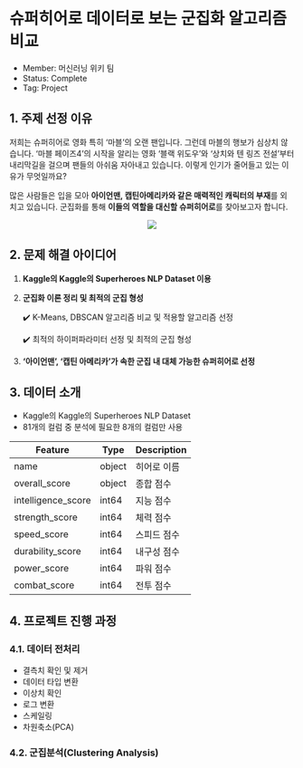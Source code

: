 # 슈퍼히어로 데이터로 보는 군집화 알고리즘 비교
- Member: 머신러닝 위키 팀
- Status: Complete
- Tag: Project

## 1. 주제 선정 이유

저희는 슈퍼히어로 영화 특히 ‘마블’의 오랜 팬입니다. 그런데 마블의 행보가 심상치 않습니다. ‘마블 페이즈4’의 시작을 알리는 영화 ‘블랙 위도우’와 ‘상치와 텐 링즈 전설’부터 내리막길을 걸으며 팬들의 아쉬움 자아내고 있습니다. 이렇게 인기가 줄어들고 있는 이유가 무엇일까요?

많은 사람들은 입을 모아 **아이언맨, 캡틴아메리카와 같은 매력적인 캐릭터의 부재**를 외치고 있습니다. 군집화를 통해 **이들의 역할을 대신할 슈퍼히어로**를 찾아보고자 합니다.

<p align="center"><img src="https://user-images.githubusercontent.com/108817458/236495279-f05b5499-0a15-4e18-9253-825c85cd0b2f.jpeg"/></p>

## 2. 문제 해결 아이디어
1. **Kaggle의 Kaggle의 Superheroes NLP Dataset 이용**

2. **군집화 이론 정리 및 최적의 군집 형성**
    
    ✔️ K-Means, DBSCAN 알고리즘 비교 및 적용할 알고리즘 선정
    
    ✔️ 최적의 하이퍼파라미터 선정 및 최적의 군집 형성
    
3. **‘아이언맨’, ‘캡틴 아메리카’가 속한 군집 내 대체 가능한 슈퍼히어로 선정**

## 3. 데이터 소개
- Kaggle의 Kaggle의 Superheroes NLP Dataset
- 81개의 컬럼 중 분석에 필요한 8개의 컬럼만 사용

|Feature|Type|Description|
|------|---|---|
|name|object|히어로 이름|
|overall_score|object|종합 점수|
|intelligence_score|int64|지능 점수|
|strength_score|int64|체력 점수|
|speed_score|int64|스피드 점수|
|durability_score|int64|내구성 점수|
|power_score|int64|파워 점수|
|combat_score|int64|전투 점수|

## 4. 프로젝트 진행 과정
### 4.1. 데이터 전처리
- 결측치 확인 및 제거
- 데이터 타입 변환
- 이상치 확인
- 로그 변환
- 스케일링
- 차원축소(PCA)

### 4.2. 군집분석(Clustering Analysis)















